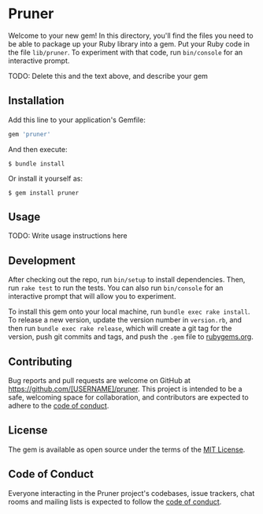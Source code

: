 # Pruner

Welcome to your new gem! In this directory, you'll find the files you need to be able to package up your Ruby library into a gem. Put your Ruby code in the file `lib/pruner`. To experiment with that code, run `bin/console` for an interactive prompt.

TODO: Delete this and the text above, and describe your gem

## Installation

Add this line to your application's Gemfile:

```ruby
gem 'pruner'
```

And then execute:

    $ bundle install

Or install it yourself as:

    $ gem install pruner

## Usage

TODO: Write usage instructions here

## Development

After checking out the repo, run `bin/setup` to install dependencies. Then, run `rake test` to run the tests. You can also run `bin/console` for an interactive prompt that will allow you to experiment.

To install this gem onto your local machine, run `bundle exec rake install`. To release a new version, update the version number in `version.rb`, and then run `bundle exec rake release`, which will create a git tag for the version, push git commits and tags, and push the `.gem` file to [rubygems.org](https://rubygems.org).

## Contributing

Bug reports and pull requests are welcome on GitHub at https://github.com/[USERNAME]/pruner. This project is intended to be a safe, welcoming space for collaboration, and contributors are expected to adhere to the [code of conduct](https://github.com/[USERNAME]/pruner/blob/master/CODE_OF_CONDUCT.md).


## License

The gem is available as open source under the terms of the [MIT License](https://opensource.org/licenses/MIT).

## Code of Conduct

Everyone interacting in the Pruner project's codebases, issue trackers, chat rooms and mailing lists is expected to follow the [code of conduct](https://github.com/[USERNAME]/pruner/blob/master/CODE_OF_CONDUCT.md).
